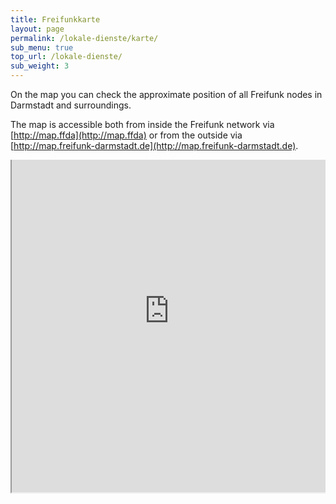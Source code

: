 ```yaml
---
title: Freifunkkarte
layout: page
permalink: /lokale-dienste/karte/
sub_menu: true
top_url: /lokale-dienste/
sub_weight: 3
---
```


On the map you can check the approximate position of all Freifunk nodes in Darmstadt and surroundings.

The map is accessible both from inside the Freifunk network via [http://map.ffda](http://map.ffda) or from the outside via [http://map.freifunk-darmstadt.de](http://map.freifunk-darmstadt.de).

<div style="width:100%; height:40em; overflow:hidden; position: relative">
<iframe src="http://map.darmstadt.freifunk.net" style="position:absolute; width:100%; height:100%; top:-30px"></iframe>
</div>

